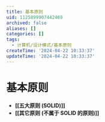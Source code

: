 ```yaml
---
title: 基本原则
uid: 1125899907442469
archived: false
aliases: []
categories: []
tags:
  - 计算机/设计模式/基本原则
createTime: '2024-04-22 10:33:37'
updateTime: '2024-04-22 10:33:37'
---
```


# 基本原则

- **[[五大原则 (SOLID)]]**
- **[[其它原则 (不属于 SOLID 的原则)]]**
